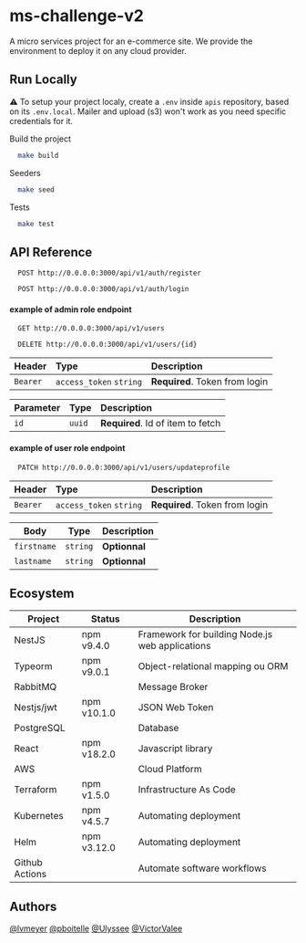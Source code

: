# ms-challenge-v2

A micro services project for an e-commerce site.
We provide the environment to deploy it on any cloud provider.

## Run Locally

⚠️ To setup your project localy, create a `.env` inside `apis` repository, based on its `.env.local`. Mailer and upload (s3) won't work as you need specific credentials for it.

Build the project

```bash
  make build
```

Seeders

```bash
  make seed
```

Tests

```bash
  make test
```

## API Reference

```
  POST http://0.0.0.0:3000/api/v1/auth/register
```

```
  POST http://0.0.0.0:3000/api/v1/auth/login
```

#### example of admin role endpoint

```
  GET http://0.0.0.0:3000/api/v1/users
```

```
  DELETE http://0.0.0.0:3000/api/v1/users/{id}
```

| Header   | Type                    | Description                    |
| :------- | :---------------------- | :----------------------------- |
| `Bearer` | `access_token` `string` | **Required**. Token from login |

| Parameter | Type   | Description                       |
| :-------- | :----- | :-------------------------------- |
| `id`      | `uuid` | **Required**. Id of item to fetch |

#### example of user role endpoint

```
  PATCH http://0.0.0.0:3000/api/v1/users/updateprofile
```

| Header   | Type                    | Description                    |
| :------- | :---------------------- | :----------------------------- |
| `Bearer` | `access_token` `string` | **Required**. Token from login |

| Body        | Type     | Description   |
| ----------- | -------- | ------------- |
| `firstname` | `string` | **Optionnal** |
| `lastname`  | `string` | **Optionnal** |

## Ecosystem

| Project        | Status      | Description                                     |
| -------------- | ----------- | ----------------------------------------------- |
| NestJS         | npm v9.4.0  | Framework for building Node.js web applications |
| Typeorm        | npm v9.0.1  | Object-relational mapping ou ORM                |
| RabbitMQ       |             | Message Broker                                  |
| Nestjs/jwt     | npm v10.1.0 | JSON Web Token                                  |
| PostgreSQL     |             | Database                                        |
| React          | npm v18.2.0 | Javascript library                              |
| AWS            |             | Cloud Platform                                  |
| Terraform      | npm v1.5.0  | Infrastructure As Code                          |
| Kubernetes     | npm v4.5.7  | Automating deployment                           |
| Helm           | npm v3.12.0 | Automating deployment                           |
| Github Actions |             | Automate software workflows                     |

## Authors

[@lvmeyer](https://www.github.com/lvmeyer)
[@pboitelle](https://github.com/pboitelle)
[@Ulyssee](https://github.com/Ulyssee)
[@VictorValee](https://github.com/VictorValee)
